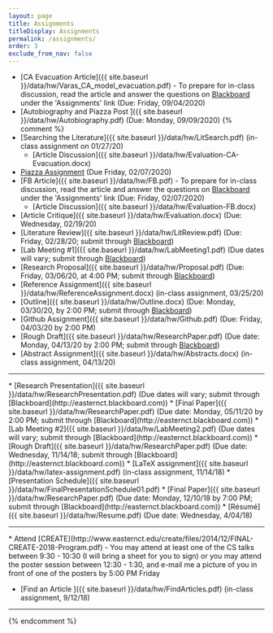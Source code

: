 ```yaml
---
layout: page
title: Assignments 
titleDisplay: Assignments 
permalink: /assignments/
order: 3
exclude_from_nav: false 
---
```


<style>
table, th, td {
  border: 0px solid black;
  border-collapse: collapse;
  text-align: center;
}

td.left {
    text-align: left;
}

a.hide, tr.hide {
    display: none;
}

.due {
    background-color: yellow
}

</style>

<script>
function removeHideClass() {
  var elements = document.getElementsByTagName("tr");
  for (var i = 0; i < elements.length; i++) {
    elements[i].classList.remove("hide");
  }

  element = document.getElementById('hideprevious');
  element.classList.add('hide'); 
} 

</script>

* [CA Evacuation Article]({{ site.baseurl }}/data/hw/Varas_CA_model_evacuation.pdf) - To prepare for in-class discussion, read the article and answer the questions on [Blackboard](http://easternct.blackboard.com) under the 'Assignments' link (Due: Friday, 09/04/2020)
* [Autobiography and Piazza Post ]({{ site.baseurl }}/data/hw/Autobiography.pdf) (Due: Monday, 09/09/2020)
{% comment %}
* [Searching the Literature]({{ site.baseurl }}/data/hw/LitSearch.pdf) (in-class assignment on 01/27/20)
    * [Article Discussion]({{ site.baseurl }}/data/hw/Evaluation-CA-Evacuation.docx)
* [Piazza Assignment](http://www.piazza.com) (Due Friday, 02/07/2020)
* [FB Article]({{ site.baseurl }}/data/hw/FB.pdf) - To prepare for in-class discussion, read the article and answer the questions on [Blackboard](http://easternct.blackboard.com) under the 'Assignments' link (Due: Friday, 02/07/2020)
    * [Article Discussion]({{ site.baseurl }}/data/hw/Evaluation-FB.docx)
* [Article Critique]({{ site.baseurl }}/data/hw/Evaluation.docx) (Due: Wednesday, 02/19/20)
* [Literature Review]({{ site.baseurl }}/data/hw/LitReview.pdf) (Due: Friday, 02/28/20; submit through [Blackboard](http://easternct.blackboard.com))
* [Lab Meeting #1]({{ site.baseurl }}/data/hw/LabMeeting1.pdf) (Due dates will vary; submit through [Blackboard](http://easternct.blackboard.com))
* [Research Proposal]({{ site.baseurl }}/data/hw/Proposal.pdf) (Due: Friday, 03/06/20, at 4:00 PM; submit through [Blackboard](http://easternct.blackboard.com))
* [Reference Assignment]({{ site.baseurl }}/data/hw/ReferenceAssignment.docx) (in-class assignment, 03/25/20)
* [Outline]({{ site.baseurl }}/data/hw/Outline.docx) (Due: Monday, 03/30/20, by 2:00 PM; submit through [Blackboard](http://easternct.blackboard.com))
* [Github Assignment]({{ site.baseurl }}/data/hw/Github.pdf) (Due: Friday, 04/03/20 by 2:00 PM)
* [Rough Draft]({{ site.baseurl }}/data/hw/ResearchPaper.pdf) (Due date: Monday, 04/13/20 by 2:00 PM; submit through [Blackboard](http://easternct.blackboard.com)) 
* [Abstract Assignment]({{ site.baseurl }}/data/hw/Abstracts.docx) (in-class assignment, 04/13/20) 
<hr>
* [Research Presentation]({{ site.baseurl }}/data/hw/ResearchPresentation.pdf) (Due dates will vary; submit through [Blackboard](http://easternct.blackboard.com)) 
* [Final Paper]({{ site.baseurl }}/data/hw/ResearchPaper.pdf) (Due date: Monday, 05/11/20 by 2:00 PM; submit through [Blackboard](http://easternct.blackboard.com)) 
* [Lab Meeting #2]({{ site.baseurl }}/data/hw/LabMeeting2.pdf) (Due dates will vary; submit through [Blackboard](http://easternct.blackboard.com))
* [Rough Draft]({{ site.baseurl }}/data/hw/ResearchPaper.pdf) (Due date: Wednesday, 11/14/18; submit through [Blackboard](http://easternct.blackboard.com)) 
* [LaTeX assignment]({{ site.baseurl }}/data/hw/latex-assignment.pdf) (in-class assignment, 11/14/18) 
    * [Presentation Schedule]({{ site.baseurl }}/data/hw/FinalPresentationSchedule01.pdf)
* [Final Paper]({{ site.baseurl }}/data/hw/ResearchPaper.pdf) (Due date: Monday, 12/10/18 by 7:00 PM; submit through [Blackboard](http://easternct.blackboard.com)) 
* [Résumé]({{ site.baseurl }}/data/hw/Resume.pdf) (Due date: Wednesday, 4/04/18) 
<hr>
* Attend [CREATE](http://www.easternct.edu/create/files/2014/12/FINAL-CREATE-2018-Program.pdf) - You may attend at least one of the CS talks between 9:30 - 10:30 (I will bring a sheet for you to sign) or you may attend the poster session between 12:30 - 1:30, and e-mail me a picture of you in front of one of the posters by 5:00 PM Friday 

* [Find an Article ]({{ site.baseurl }}/data/hw/FindArticles.pdf) (in-class assignment, 9/12/18)

***
{% endcomment %}
